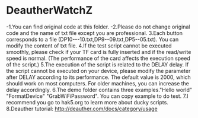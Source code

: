 # DeautherWatchZ

-1.You can find original code at this folder.
-2.Please do not change original code and the name of txt file except you are professional.
3.Each button corresponds to a file (DP10---10.txt,DP9--09.txt,DP5--05.txt). You can modify the content of  txt file.
4.If the test script cannot be executed smoothly, please check if your TF card is fully inserted and if the read/write speed is normal. (The performance of the card affects the execution speed of the script.)
5.The execution of the script is related to the DELAY delay. If the script cannot be executed on your device, please modify the parameter after DELAY according to its performance. The default value is 2000, which should work on most computers. For older machines, you can increase the delay accordingly.
6.The demo folder contains three examples."Hello world" "FormatDevice" "GrabWiFiPassword". You can copy example to do test.
7.I recommend you go to hak5.org  to learn more about ducky scripts.
8.Deauther tutorial: http://deauther.com/docs/category/usage
